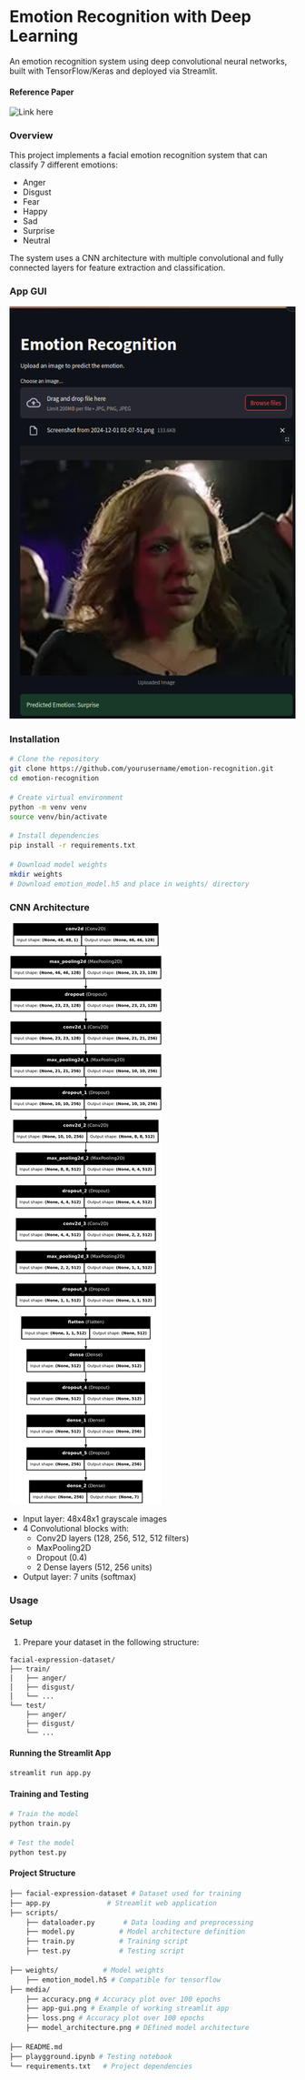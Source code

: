 # Emotion Recognition with Deep Learning
An emotion recognition system using deep convolutional neural networks, built with TensorFlow/Keras and deployed via Streamlit.

#### Reference Paper
![Link here](https://arxiv.org/pdf/1511.08458)

### Overview
This project implements a facial emotion recognition system that can classify 7 different emotions:

- Anger
- Disgust
- Fear
- Happy
- Sad
- Surprise
- Neutral

The system uses a CNN architecture with multiple convolutional and fully connected layers for feature extraction and classification.

### App GUI

![alt text](media/app-gui.png)

### Installation
```bash
# Clone the repository
git clone https://github.com/yourusername/emotion-recognition.git
cd emotion-recognition

# Create virtual environment
python -m venv venv
source venv/bin/activate

# Install dependencies
pip install -r requirements.txt

# Download model weights
mkdir weights
# Download emotion_model.h5 and place in weights/ directory
```

### CNN Architecture

![alt text](media/model_architecture.png)

- Input layer: 48x48x1 grayscale images 
- 4 Convolutional blocks with:
    - Conv2D layers (128, 256, 512, 512 filters)
    - MaxPooling2D
    - Dropout (0.4)
    - 2 Dense layers (512, 256 units)
- Output layer: 7 units (softmax)

### Usage

#### Setup

1. Prepare your dataset in the following structure:

```
facial-expression-dataset/
├── train/
│   ├── anger/
│   ├── disgust/
│   └── ...
└── test/
    ├── anger/
    ├── disgust/
    └── ...
```
#### Running the Streamlit App

```bash 
streamlit run app.py
```

#### Training and Testing
```bash
# Train the model
python train.py

# Test the model
python test.py
```

#### Project Structure

```bash
├── facial-expression-dataset # Dataset used for training
├── app.py              # Streamlit web application
├── scripts/
    ├── dataloader.py       # Data loading and preprocessing
    ├── model.py           # Model architecture definition
    ├── train.py           # Training script
    ├── test.py            # Testing script

├── weights/           # Model weights
    ├── emotion_model.h5 # Compatible for tensorflow
├── media/
    ├── accuracy.png # Accuracy plot over 100 epochs
    ├── app-gui.png # Example of working streamlit app
    ├── loss.png # Accuracy plot over 100 epochs
    ├── model_architecture.png # DEfined model architecture

├── README.md
├── playgground.ipynb # Testing notebook
└── requirements.txt   # Project dependencies
```
